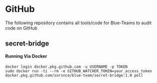# GitHub

The following repository contains all tools/code for Blue-Teams to audit code on GitHub

## secret-bridge

#### Running Via Docker
```
docker login docker.pkg.github.com -u USERNAME -p TOKEN
sudo docker run -ti --rm -e GITHUB_WATCHER_TOKEN=your_access_token docker.pkg.github.com/sorsnce/blue-team/secret-bridge:1.0 poll
```
